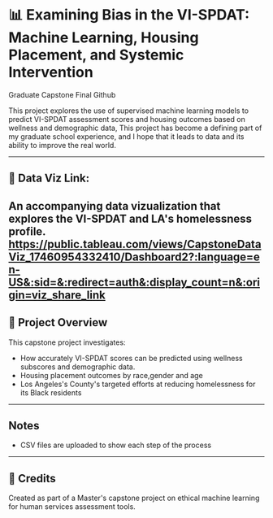 
# 📊 Examining Bias in the VI-SPDAT: Machine Learning, Housing Placement, and Systemic Intervention
Graduate Capstone Final Github


This project explores the use of supervised machine learning models to predict VI-SPDAT assessment scores and housing outcomes based on wellness and demographic data,  This project has become a defining part of my graduate school experience, and I hope that it leads to data and its ability to improve the real world. 

---

## 📁 Data Viz Link:
An accompanying data vizualization that explores the VI-SPDAT and LA's homelessness profile. 
https://public.tableau.com/views/CapstoneDataViz_17460954332410/Dashboard2?:language=en-US&:sid=&:redirect=auth&:display_count=n&:origin=viz_share_link
---

## 📌 Project Overview

This capstone project investigates:
- How accurately VI-SPDAT scores can be predicted using wellness subscores and demographic data.
- Housing placement outcomes by race,gender and age 
- Los Angeles's County's targeted efforts at reducing homelessness for its Black residents

---

## Notes

- CSV files are uploaded to show each step of the process

---

## 💬 Credits

Created as part of a Master's capstone project on ethical machine learning for human services assessment tools.
